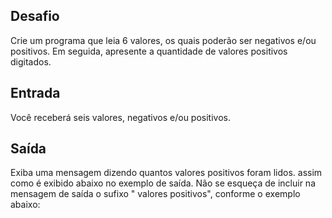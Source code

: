 ## Desafio

Crie um programa que leia 6 valores, os quais poderão ser negativos e/ou positivos. Em seguida, apresente a quantidade de valores positivos digitados.


## Entrada

Você receberá seis valores, negativos e/ou positivos.

## Saída

Exiba uma mensagem dizendo quantos valores positivos foram lidos. assim como é exibido abaixo no exemplo de saída. Não se esqueça de incluir na mensagem de saída o sufixo " valores positivos", conforme o exemplo abaixo:

